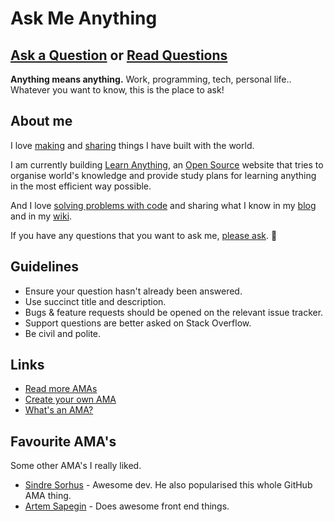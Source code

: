 # Ask Me Anything
## [Ask a Question](../../issues/new) or [Read Questions](../../issues?q=is%3Aissue+is%3Aclosed+sort%3Aupdated-desc)
**Anything means anything.** Work, programming, tech, personal life.. Whatever you want to know, this is the place to ask!

## About me
I love [making](https://nikitavoloboev.xyz/projects/) and [sharing](https://wiki.nikitavoloboev.xyz/sharing/sharing.html) things I have built with the world.

I am currently building [Learn Anything](https://learn-anything.xyz), an [Open Source](https://github.com/learn-anything/learn-anything) website that tries to organise world's knowledge and provide study plans for learning anything in the most efficient way possible.

And I love [solving problems with code](https://wiki.nikitavoloboev.xyz/sharing/my-github.html) and sharing what I know in my [blog](https://medium.com/@NikitaVoloboev) and in my [wiki](https://wiki.nikitavoloboev.xyz).

If you have any questions that you want to ask me, [please ask](../../issues/new). 💜

## Guidelines
- Ensure your question hasn't already been answered.
- Use succinct title and description.
- Bugs & feature requests should be opened on the relevant issue tracker.
- Support questions are better asked on Stack Overflow.
- Be civil and polite.

## Links
- [Read more AMAs](https://github.com/sindresorhus/amas)
- [Create your own AMA](https://github.com/sindresorhus/amas/blob/master/create-ama.md)
- [What's an AMA?](https://en.wikipedia.org/wiki/Reddit#IAmA_and_AMA)

## Favourite AMA's
Some other AMA's I really liked.
- [Sindre Sorhus](https://github.com/sindresorhus/ama#readme) - Awesome dev. He also popularised this whole GitHub AMA thing.
- [Artem Sapegin](https://github.com/sapegin/ama#readme) - Does awesome front end things.